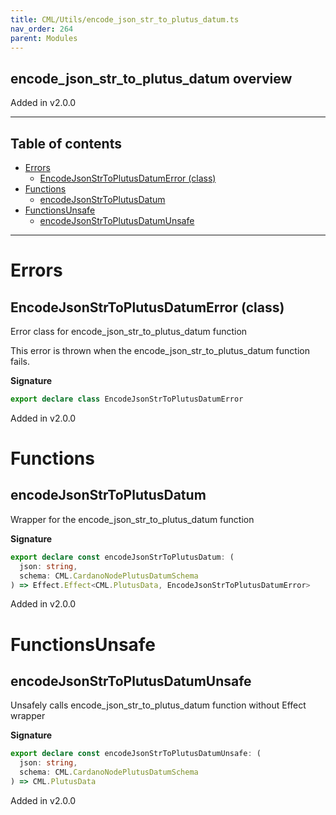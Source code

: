 ```yaml
---
title: CML/Utils/encode_json_str_to_plutus_datum.ts
nav_order: 264
parent: Modules
---
```


## encode_json_str_to_plutus_datum overview

Added in v2.0.0

---

<h2 class="text-delta">Table of contents</h2>

- [Errors](#errors)
  - [EncodeJsonStrToPlutusDatumError (class)](#encodejsonstrtoplutusdatumerror-class)
- [Functions](#functions)
  - [encodeJsonStrToPlutusDatum](#encodejsonstrtoplutusdatum)
- [FunctionsUnsafe](#functionsunsafe)
  - [encodeJsonStrToPlutusDatumUnsafe](#encodejsonstrtoplutusdatumunsafe)

---

# Errors

## EncodeJsonStrToPlutusDatumError (class)

Error class for encode_json_str_to_plutus_datum function

This error is thrown when the encode_json_str_to_plutus_datum function fails.

**Signature**

```ts
export declare class EncodeJsonStrToPlutusDatumError
```

Added in v2.0.0

# Functions

## encodeJsonStrToPlutusDatum

Wrapper for the encode_json_str_to_plutus_datum function

**Signature**

```ts
export declare const encodeJsonStrToPlutusDatum: (
  json: string,
  schema: CML.CardanoNodePlutusDatumSchema
) => Effect.Effect<CML.PlutusData, EncodeJsonStrToPlutusDatumError>
```

Added in v2.0.0

# FunctionsUnsafe

## encodeJsonStrToPlutusDatumUnsafe

Unsafely calls encode_json_str_to_plutus_datum function without Effect wrapper

**Signature**

```ts
export declare const encodeJsonStrToPlutusDatumUnsafe: (
  json: string,
  schema: CML.CardanoNodePlutusDatumSchema
) => CML.PlutusData
```

Added in v2.0.0
